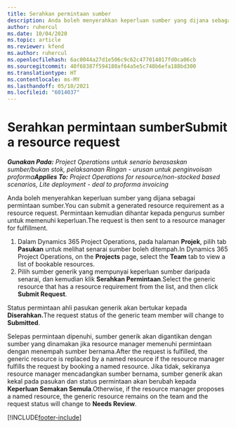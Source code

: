 ```yaml
---
title: Serahkan permintaan sumber
description: Anda boleh menyerahkan keperluan sumber yang dijana sebagai permintaan sumber. Permintaan kemudian dihantar kepada pengurus sumber untuk memenuhi keperluan.
author: ruhercul
ms.date: 10/04/2020
ms.topic: article
ms.reviewer: kfend
ms.author: ruhercul
ms.openlocfilehash: 6ac0044a27d1e506c9c62c477014017fd0ca06cb
ms.sourcegitcommit: 40f68387f594180af64a5e5c748b6efa188bd300
ms.translationtype: HT
ms.contentlocale: ms-MY
ms.lasthandoff: 05/10/2021
ms.locfileid: "6014037"
---
```

# <a name="submit-a-resource-request"></a><span data-ttu-id="9e192-104">Serahkan permintaan sumber</span><span class="sxs-lookup"><span data-stu-id="9e192-104">Submit a resource request</span></span>

<span data-ttu-id="9e192-105">_**Gunakan Pada:** Project Operations untuk senario berasaskan sumber/bukan stok, pelaksanaan Ringan - urusan untuk penginvoisan proforma_</span><span class="sxs-lookup"><span data-stu-id="9e192-105">_**Applies To:** Project Operations for resource/non-stocked based scenarios, Lite deployment - deal to proforma invoicing_</span></span>

<span data-ttu-id="9e192-106">Anda boleh menyerahkan keperluan sumber yang dijana sebagai permintaan sumber.</span><span class="sxs-lookup"><span data-stu-id="9e192-106">You can submit a generated resource requirement as a resource request.</span></span> <span data-ttu-id="9e192-107">Permintaan kemudian dihantar kepada pengurus sumber untuk memenuhi keperluan.</span><span class="sxs-lookup"><span data-stu-id="9e192-107">The request is then sent to a resource manager for fulfillment.</span></span>

1. <span data-ttu-id="9e192-108">Dalam Dynamics 365 Project Operations, pada halaman **Projek**, pilih tab **Pasukan** untuk melihat senarai sumber boleh ditempah.</span><span class="sxs-lookup"><span data-stu-id="9e192-108">In Dynamics 365 Project Operations, on the **Projects** page, select the **Team** tab to view a list of bookable resources.</span></span> 
2. <span data-ttu-id="9e192-109">Pilih sumber generik yang mempunyai keperluan sumber daripada senarai, dan kemudian klik **Serahkan Permintaan**.</span><span class="sxs-lookup"><span data-stu-id="9e192-109">Select the generic resource that has a resource requirement from the list, and then click **Submit Request**.</span></span>

<span data-ttu-id="9e192-110">Status permintaan ahli pasukan generik akan bertukar kepada **Diserahkan.**</span><span class="sxs-lookup"><span data-stu-id="9e192-110">The request status of the generic team member will change to **Submitted**.</span></span>

<span data-ttu-id="9e192-111">Selepas permintaan dipenuhi, sumber generik akan digantikan dengan sumber yang dinamakan jika resource manager memenuhi permintaan dengan menempah sumber bernama.</span><span class="sxs-lookup"><span data-stu-id="9e192-111">After the request is fulfilled, the generic resource is replaced by a named resource if the resource manager fulfills the request by booking a named resource.</span></span> <span data-ttu-id="9e192-112">Jika tidak, sekiranya resource manager mencadangkan sumber bernama, sumber generik akan kekal pada pasukan dan status permintaan akan berubah kepada **Keperluan Semakan Semula**.</span><span class="sxs-lookup"><span data-stu-id="9e192-112">Otherwise, if the resource manager proposes a named resource, the generic resource remains on the team and the request status will change to **Needs Review**.</span></span>


[!INCLUDE[footer-include](../includes/footer-banner.md)]